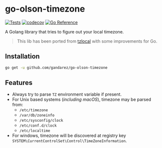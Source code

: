 # go-olson-timezone

[![Tests](https://img.shields.io/github/workflow/status/gandarez/go-olson-timezone/Tests/master?label=tests)](https://github.com/gandarez/go-olson-timezone/actions)
[![codecov](https://codecov.io/gh/gandarez/go-olson-timezone/branch/master/graph/badge.svg?token=ATAVS1K1CV)](https://codecov.io/gh/gandarez/go-olson-timezone)
[![Go Reference](https://pkg.go.dev/badge/github.com/gandarez/go-olson-timezone.svg)](https://pkg.go.dev/github.com/gandarez/go-olson-timezone)

A Golang library that tries to figure out your local timezone.

> This lib has been ported from [tzlocal](https://github.com/regebro/tzlocal) with some improvements for Go.

## Installation

```bash
go get -u github.com/gandarez/go-olson-timezone
```

## Features

* Always try to parse `TZ` environment variable if present.
* For Unix based systems (_including macOS_), timezone may be parsed from:
  * `/etc/timezone`
  * `/var/db/zoneinfo`
  * `/etc/sysconfig/clock`
  * `/etc/conf.d/clock`
  * `/etc/localtime`
* For windows, timezone will be discovered at registry key `SYSTEM\CurrentControlSet\Control\TimeZoneInformation`.
